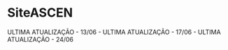 # SiteASCEN

ULTIMA ATUALIZAÇÃO - 13/06 - 
ULTIMA ATUALIZAÇÃO - 17/06 - 
ULTIMA ATUALIZAÇÃO - 24/06
